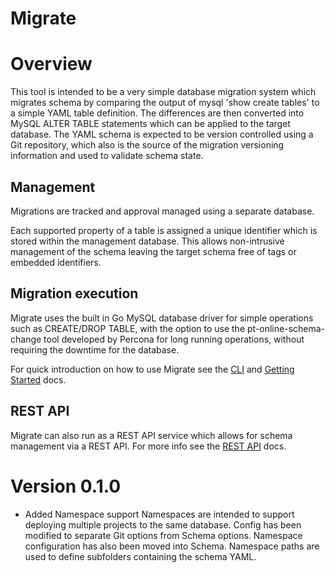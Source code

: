 # Migrate

# Overview
This tool is intended to be a very simple database migration system which migrates schema by comparing the output of mysql 'show create tables' to a simple YAML table definition.  The differences are then converted into MySQL ALTER TABLE statements which can be applied to the target database.  The YAML schema is expected to be version controlled using a Git repository, which also is the source of the migration versioning information and used to validate schema state.

## Management
Migrations are tracked and approval managed using a separate database.  

Each supported property of a table is assigned a unique identifier which is stored within the management database.  This allows non-intrusive management of the schema leaving the target schema free of tags or embedded identifiers.

## Migration execution
Migrate uses the built in Go MySQL database driver for simple operations such as CREATE/DROP TABLE, with the option to use the pt-online-schema-change tool developed by Percona for long running operations, without requiring the downtime for the database.

For quick introduction on how to use Migrate see the [CLI](doc/CLI.md) and [Getting Started](doc/GETTING_STARTED.md) docs.

## REST API

Migrate can also run as a REST API service which allows for schema management via a REST API.  For more info see the [REST API](doc/RESTAPI.md) docs.

# Version 0.1.0
- Added Namespace support
  Namespaces are intended to support deploying multiple projects to the same database.  Config has been modified to separate Git options from Schema options.  Namespace configuration has also been moved into Schema.  Namespace paths are used to define subfolders containing the schema YAML.
